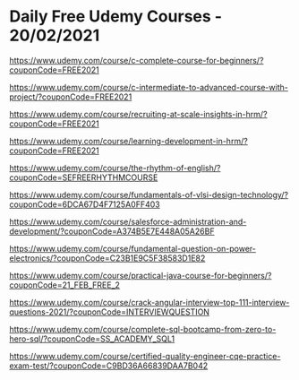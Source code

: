 # Daily Free Udemy Courses - 20/02/2021

https://www.udemy.com/course/c-complete-course-for-beginners/?couponCode=FREE2021
https://www.udemy.com/course/c-intermediate-to-advanced-course-with-project/?couponCode=FREE2021
https://www.udemy.com/course/recruiting-at-scale-insights-in-hrm/?couponCode=FREE2021
https://www.udemy.com/course/learning-development-in-hrm/?couponCode=FREE2021
https://www.udemy.com/course/the-rhythm-of-english/?couponCode=SEFREERHYTHMCOURSE
https://www.udemy.com/course/fundamentals-of-vlsi-design-technology/?couponCode=6DCA67D4F7125A0FF403
https://www.udemy.com/course/salesforce-administration-and-development/?couponCode=A374B5E7E448A05A26BF
https://www.udemy.com/course/fundamental-question-on-power-electronics/?couponCode=C23B1E9C5F38583D1E82
https://www.udemy.com/course/practical-java-course-for-beginners/?couponCode=21_FEB_FREE_2
https://www.udemy.com/course/crack-angular-interview-top-111-interview-questions-2021/?couponCode=INTERVIEWQUESTION
https://www.udemy.com/course/complete-sql-bootcamp-from-zero-to-hero-sql/?couponCode=SS_ACADEMY_SQL1
https://www.udemy.com/course/certified-quality-engineer-cqe-practice-exam-test/?couponCode=C9BD36A66839DAA7B042
